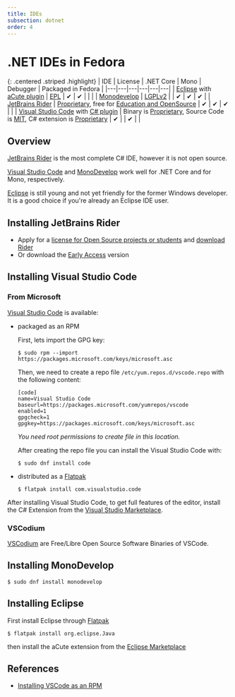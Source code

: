 ```yaml
---
title: IDEs
subsection: dotnet
order: 4
---
```


# .NET IDEs in Fedora

{: .centered .striped .highlight}
| IDE | License | .NET Core | Mono | Debugger | Packaged in Fedora |
|---|---|---|---|---|---|
| [Eclipse](/tools/eclipse/about.html) with [aCute plugin](https://marketplace.eclipse.org/content/acute-c-edition-eclipse-ide-experimental) | [EPL](http://www.eclipse.org/legal/epl-2.0/) | &#x2714; | &#x2714; |  |  |
| [Monodevelop](http://www.monodevelop.com/) | [LGPLv2](http://www.gnu.org/licenses/lgpl-2.1.html) |  | &#x2714; | &#x2714; | &#x2714; |
| [JetBrains Rider](http://jetbrains.com/rider) | [Proprietary](https://www.jetbrains.com/store/license.html), free for [Education and OpenSource](https://www.jetbrains.com/store/#edition=discounts) | &#x2714; | &#x2714; | &#x2714; |  |
| [Visual Studio Code](https://code.visualstudio.com) with [C# plugin](https://marketplace.visualstudio.com/items?itemName=ms-vscode.csharp) | Binary is [Proprietary](https://code.visualstudio.com/License/), Source Code is [MIT](https://github.com/Microsoft/vscode/blob/master/LICENSE.txt), C# extension is [Proprietary](https://marketplace.visualstudio.com/items/ms-vscode.csharp/license) | &#x2714; |  | &#x2714; |  |

## Overview

[JetBrains Rider](#installing-jetbrains-rider) is the most complete C# IDE, however it is not open source.

[Visual Studio Code](#installing-visual-studio-code) and [MonoDevelop](#installing-monodevelop) work well for .NET Core and for Mono, respectively.

[Eclipse](#installing-eclipse) is still young and not yet friendly for the former Windows developer. It is a good choice if you're already an Eclipse IDE user.

## Installing JetBrains Rider

* Apply for a [license for Open Source projects or students](https://www.jetbrains.com/store/?fromMenu#edition=discounts) and [download Rider](http://jetbrains.com/rider)
* Or download the [Early Access](https://www.jetbrains.com/rider/eap) version

## Installing Visual Studio Code

### From Microsoft
[Visual Studio Code](https://code.visualstudio.com) is available:
  * packaged as an RPM

    First, lets import the GPG key:
    ```console
    $ sudo rpm --import https://packages.microsoft.com/keys/microsoft.asc
    ```
    
    Then, we need to create a repo file `/etc/yum.repos.d/vscode.repo` with the following content:
    ```
    [code]
    name=Visual Studio Code
    baseurl=https://packages.microsoft.com/yumrepos/vscode
    enabled=1
    gpgcheck=1
    gpgkey=https://packages.microsoft.com/keys/microsoft.asc
    ```
    _You need root permissions to create file in this location._

    After creating the repo file you can install the Visual Studio Code with:
    ```console
    $ sudo dnf install code
    ```

  * distributed as a [Flatpak](/deployment/flatpak/about.html)
    ```console
    $ flatpak install com.visualstudio.code
    ```

After installing Visual Studio Code, to get full features of the editor, install the C# Extension from the [Visual Studio Marketplace](https://marketplace.visualstudio.com/items?itemName=ms-vscode.csharp).

### VSCodium

[VSCodium](https://vscodium.com/) are Free/Libre Open Source Software Binaries of VSCode.


## Installing MonoDevelop

```
$ sudo dnf install monodevelop
```

## Installing Eclipse

First install Eclipse through [Flatpak](/deployment/flatpak/about.html)
```
$ flatpak install org.eclipse.Java
```
then install the aCute extension from the [Eclipse Marketplace](https://marketplace.eclipse.org/content/acute-c-edition-eclipse-ide-experimental)


## References

* [Installing VSCode as an RPM](https://code.visualstudio.com/docs/setup/linux#_rhel-fedora-and-centos-based-distributions)
